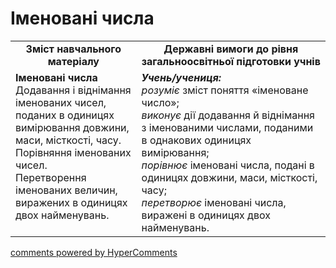 <div id="hypercomments_widget" class="js-hypercomments-widget invisible"></div>

# Іменовані числа
<table>
  <tr>
    <td width="40%" align="center"><b>Зміст навчального матеріалу<b></td>
    <td width="60%" align="center"><b>Державні вимоги до рівня загальноосвітньої підготовки учнів</b></td>
  </tr>
  <tr>
    <td width="40%" style="vertical-align:top !important;"><b>Іменовані числа</b><br>
Додавання і віднімання іменованих чисел, поданих в одиницях вимірювання довжини, маси, місткості,  часу.<br> 
Порівняння іменованих чисел.<br>
Перетворення іменованих величин, виражених в одиницях двох найменувань.<br></td>
    <td width="60%" style="vertical-align:top !important;"><i><b>Учень/учениця:</b></i><br>
<i>розуміє</i> зміст поняття «іменоване число»;<br>
<i>виконує</i> дії додавання й віднімання з іменованими числами, поданими в однакових одиницях вимірювання;<br>
<i>порівнює</i> іменовані числа, подані в одиницях довжини, маси, місткості, часу;<br>
<i>перетворює</i> іменовані числа, виражені в одиницях двох найменувань.<br></td>
  </tr>
</table>

<div class="js-hypercomments-container">
    <a href="http://hypercomments.com" class="hc-link" title="comments widget">comments powered by HyperComments</a>
</div>